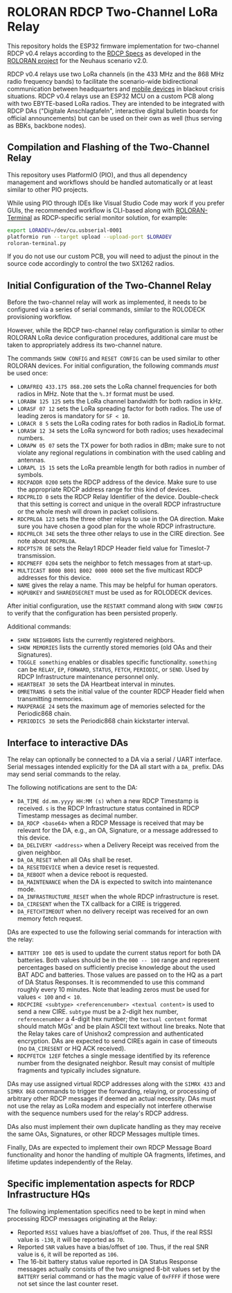 # ROLORAN RDCP Two-Channel LoRa Relay

This repository holds the ESP32 firmware implementation for two-channel RDCP v0.4 relays according to the [RDCP Specs](https://github.com/roloran/RDCP-Specs) as developed in the [ROLORAN project](https://dtecbw.de/home/forschung/unibw-m/projekt-roloran) for the Neuhaus scenario v2.0.

RDCP v0.4 relays use two LoRa channels (in the 433 MHz and the 868 MHz radio frequency bands) to facilitate the scenario-wide bidirectional communication between headquarters and [mobile devices](https://github.com/roloran/ROLODECK) in blackout crisis situations. RDCP v0.4 relays use an ESP32 MCU on a custom PCB along with two EBYTE-based LoRa radios. They are intended to be integrated with RDCP DAs ("Digitale Anschlagtafeln", interactive digital bulletin boards for official announcements) but can be used on their own as well (thus serving as BBKs, backbone nodes).

## Compilation and Flashing of the Two-Channel Relay

This repository uses PlatformIO (PIO), and thus all dependency management and workflows should be handled automatically or at least similar to other PIO projects.

While using PIO through IDEs like Visual Studio Code may work if you prefer GUIs, the recommended workflow is CLI-based along with [ROLORAN-Terminal](https://github.com/roloran/ROLORAN-Terminal) as RDCP-specific serial monitor solution, for example:

```bash
export LORADEV=/dev/cu.usbserial-0001
platformio run --target upload --upload-port $LORADEV
roloran-terminal.py
```

If you do not use our custom PCB, you will need to adjust the pinout in the source code accordingly to control the two SX1262 radios.

## Initial Configuration of the Two-Channel Relay

Before the two-channel relay will work as implemented, it needs to be configured via a series of serial commands, similar to the ROLODECK provisioning workflow.

However, while the RDCP two-channel relay configuration is similar to other ROLORAN LoRa device configuration procedures, additional care must be taken to appropriately address its two-channel nature. 

The commands `SHOW CONFIG` and `RESET CONFIG` can be used similar to other ROLORAN devices. For initial configuration, the following commands *must* be used once:

- `LORAFREQ 433.175 868.200` sets the LoRa channel frequencies for both radios in MHz. Note that the `%.3f` format must be used.
- `LORABW 125 125` sets the LoRa channel bandwidth for both radios in kHz.
- `LORASF 07 12` sets the LoRa spreading factor for both radios. The use of leading zeros is mandatory for `SF < 10`.
- `LORACR 8 5` sets the LoRa coding rates for both radios in RadioLib format.
- `LORASW 12 34` sets the LoRa syncword for both radios; uses hexadecimal numbers.
- `LORAPW 05 07` sets the TX power for both radios in dBm; make sure to not violate any regional regulations in combination with the used cabling and antennas.
- `LORAPL 15 15` sets the LoRa preamble length for both radios in number of symbols.
- `RDCPADDR 0200` sets the RDCP address of the device. Make sure to use the appropriate RDCP address range for this kind of devices.
- `RDCPRLID 0` sets the RDCP Relay Identifier of the device. Double-check that this setting is correct and unique in the overall RDCP infrastructure or the whole mesh will drown in packet collisions.
- `RDCPRLOA 123` sets the three other relays to use in the OA direction. Make sure you have chosen a good plan for the whole RDCP infrastructure.
- `RDCPRLCR 34E` sets the three other relays to use in the CIRE direction. See note about `RDCPRLOA`.
- `RDCPTS7R DE` sets the Relay1 RDCP Header field value for Timeslot-7 transmission. 
- `RDCPNEFF 0204` sets the neighbor to fetch messages from at start-up. 
- `MULTICAST B000 B001 B002 0000 0000` set the five multicast RDCP addresses for this device.
- `NAME` gives the relay a name. This may be helpful for human operators.
- `HQPUBKEY` and `SHAREDSECRET` must be used as for ROLODECK devices.

After initial configuration, use the `RESTART` command along with `SHOW CONFIG` to verify that the configuration has been persisted properly.

Additional commands:

- `SHOW NEIGHBORS` lists the currently registered neighbors. 
- `SHOW MEMORIES` lists the currently stored memories (old OAs and their Signatures).
- `TOGGLE something` enables or disables specific functionality. `something` can be `RELAY`, `EP`, `FORWARD`, `STATUS`, `FETCH`, `PERIODIC`, or `SEND`. Used by RDCP Infrastructure maintenance personnel only. 
- `HEARTBEAT 30` sets the DA Heartbeat interval in minutes. 
- `OMRETRANS 0` sets the initial value of the counter RDCP Header field when transmitting memories. 
- `MAXPERAGE 24` sets the maximum age of memories selected for the Periodic868 chain. 
- `PERIODICS 30` sets the Periodic868 chain kickstarter interval. 

## Interface to interactive DAs

The relay can optionally be connected to a DA via a serial / UART interface. Serial messages intended explicitly for the DA all start with a `DA_` prefix. DAs may send serial commands to the relay.

The following notifications are sent to the DA:

- `DA_TIME dd.mm.yyyy HH:MM (s)` when a new RDCP Timestamp is received. `s` is the RDCP Infrastructure status contained in RDCP Timestamp messages as decimal number. 
- `DA_RDCP <base64>` when a RDCP Message is received that may be relevant for the DA, e.g., an OA, Signature, or a message addressed to this device.
- `DA_DELIVERY <address>` when a Delivery Receipt was received from the given neighbor.
- `DA_OA_RESET` when all OAs shall be reset.
- `DA_RESETDEVICE` when a device reset is requested.
- `DA_REBOOT` when a device reboot is requested.
- `DA_MAINTENANCE` when the DA is expected to switch into maintenance mode.
- `DA_INFRASTRUCTURE_RESET` when the whole RDCP infrastructure is reset.
- `DA_CIRESENT` when the TX callback for a CIRE is triggered.
- `DA_FETCHTIMEOUT` when no delivery receipt was received for an own memory fetch request.

DAs are expected to use the following serial commands for interaction with the relay:

- `BATTERY 100 085` is used to update the current status report for both DA batteries. Both values should be in the `000 -- 100` range and represent percentages based on sufficiently precise knowledge about the used BAT ADC and batteries. Those values are passed on to the HQ as a part of DA Status Responses. It is recommended to use this command roughly every 10 minutes. Note that leading zeros must be used for values `< 100` and `< 10`. 
- `RDCPCIRE <subtype> <referencenumber> <textual content>` is used to send a new CIRE. `subtype` must be a 2-digit hex number, `referencenumber` a 4-digit hex number; the `textual content` format should match MGs' and be plain ASCII text without line breaks. Note that the Relay takes care of Unishox2 compression and authenticated encryption. DAs are expected to send CIREs again in case of timeouts (no `DA_CIRESENT` or HQ ACK received).
- `RDCPFETCH 12EF` fetches a single message identified by its reference number from the designated neighbor. Result may consist of multiple fragments and typically includes signature.

DAs may use assigned virtual RDCP addresses along with the `SIMRX 433` and `SIMRX 868` commands to trigger the forwarding, relaying, or processing of arbitrary other RDCP messages if deemed an actual necessity. DAs must not use the relay as LoRa modem and especially not interfere otherwise with the sequence numbers used for the relay's RDCP address. 

DAs also must implement their own duplicate handling as they may receive the 
same OAs, Signatures, or other RDCP Messages multiple times. 

Finally, DAs are expected to implement their own RDCP Message Board functionality and honor the handling of multiple OA fragments, lifetimes, and lifetime updates independently of the Relay.

## Specific implementation aspects for RDCP Infrastructure HQs

The following implementation specifics need to be kept in mind when processing RDCP messages originating at the Relay:

- Reported `RSSI` values have a bias/offset of `200`. Thus, if the real RSSI value is `-130`, it will be reported as `70`.
- Reported `SNR` values have a bias/offset of `100`. Thus, if the real SNR value is `6`, it will be reported as `106`.
- The 16-bit battery status value reported in DA Status Response messages actually consists of the two unsigned 8-bit values set by the `BATTERY` serial command or has the magic value of `0xFFFF` if those were not set since the last counter reset.

<!-- EOF -->